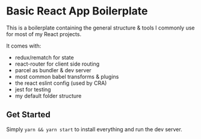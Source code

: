 # Basic React App Boilerplate

This is a boilerplate containing the general structure & tools I commonly use for most of my React projects.

It comes with:

* redux/rematch for state
* react-router for client side routing
* parcel as bundler & dev server
* most common babel transforms & plugins
* the react eslint config (used by CRA)
* jest for testing
* my default folder structure

## Get Started

Simply `yarn && yarn start` to install everything and run the dev server.